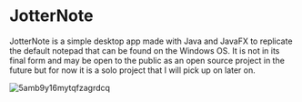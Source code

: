 # JotterNote

JotterNote is a simple desktop app made with Java and JavaFX to replicate the default notepad that can be found on the Windows OS.
It is not in its final form and may be open to the public as an open source project in the future but for now it is a solo project that I will pick up on later on.

![5amb9y16mytqfzagrdcq](https://user-images.githubusercontent.com/53268895/104456596-49a9bb80-557f-11eb-9ffa-545cb6382e0b.png)
